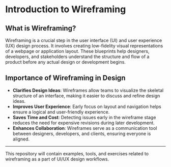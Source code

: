 # Introduction to Wireframing

## What is Wireframing?

Wireframing is a crucial step in the user interface (UI) and user experience (UX) design process. It involves creating low-fidelity visual representations of a webpage or application layout. These blueprints help designers, developers, and stakeholders understand the structure and flow of a product before any actual design or development begins.

## Importance of Wireframing in Design

- **Clarifies Design Ideas**: Wireframes allow teams to visualize the skeletal structure of an interface, making it easier to discuss and refine design ideas.
- **Improves User Experience**: Early focus on layout and navigation helps ensure a logical and user-friendly experience.
- **Saves Time and Cost**: Detecting issues early in the wireframe stage reduces the need for expensive revisions during later development.
- **Enhances Collaboration**: Wireframes serve as a communication tool between designers, developers, and clients, ensuring everyone is aligned.

---

This repository will contain examples, tools, and exercises related to wireframing as a part of UI/UX design workflows.
